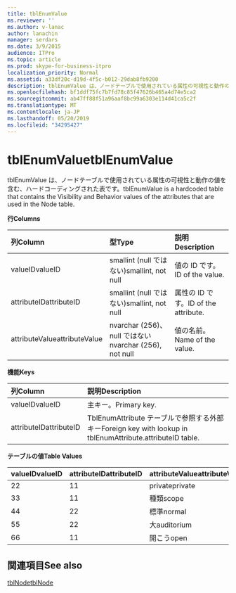```yaml
---
title: tblEnumValue
ms.reviewer: ''
ms.author: v-lanac
author: lanachin
manager: serdars
ms.date: 3/9/2015
audience: ITPro
ms.topic: article
ms.prod: skype-for-business-itpro
localization_priority: Normal
ms.assetid: a33df20c-d19d-4f5c-b012-29dab8fb9200
description: tblEnumValue は、ノードテーブルで使用されている属性の可視性と動作の値を含む、ハードコーディングされた表です。
ms.openlocfilehash: bf1ddf75fc7b7fd78c85f47626b465a4d74e5ca2
ms.sourcegitcommit: ab47ff88f51a96aaf8bc99a6303e114d41ca5c2f
ms.translationtype: MT
ms.contentlocale: ja-JP
ms.lasthandoff: 05/20/2019
ms.locfileid: "34295427"
---
```

# <a name="tblenumvalue"></a><span data-ttu-id="bdf16-103">tblEnumValue</span><span class="sxs-lookup"><span data-stu-id="bdf16-103">tblEnumValue</span></span>
 
<span data-ttu-id="bdf16-104">tblEnumValue は、ノードテーブルで使用されている属性の可視性と動作の値を含む、ハードコーディングされた表です。</span><span class="sxs-lookup"><span data-stu-id="bdf16-104">tblEnumValue is a hardcoded table that contains the Visibility and Behavior values of the attributes that are used in the Node table.</span></span>
  
<span data-ttu-id="bdf16-105">**行**</span><span class="sxs-lookup"><span data-stu-id="bdf16-105">**Columns**</span></span>

|<span data-ttu-id="bdf16-106">**列**</span><span class="sxs-lookup"><span data-stu-id="bdf16-106">**Column**</span></span>|<span data-ttu-id="bdf16-107">**型**</span><span class="sxs-lookup"><span data-stu-id="bdf16-107">**Type**</span></span>|<span data-ttu-id="bdf16-108">**説明**</span><span class="sxs-lookup"><span data-stu-id="bdf16-108">**Description**</span></span>|
|:-----|:-----|:-----|
|<span data-ttu-id="bdf16-109">valueID</span><span class="sxs-lookup"><span data-stu-id="bdf16-109">valueID</span></span>  <br/> |<span data-ttu-id="bdf16-110">smallint (null ではない)</span><span class="sxs-lookup"><span data-stu-id="bdf16-110">smallint, not null</span></span>  <br/> |<span data-ttu-id="bdf16-111">値の ID です。</span><span class="sxs-lookup"><span data-stu-id="bdf16-111">ID of the value.</span></span>  <br/> |
|<span data-ttu-id="bdf16-112">attributeID</span><span class="sxs-lookup"><span data-stu-id="bdf16-112">attributeID</span></span>  <br/> |<span data-ttu-id="bdf16-113">smallint (null ではない)</span><span class="sxs-lookup"><span data-stu-id="bdf16-113">smallint, not null</span></span>  <br/> |<span data-ttu-id="bdf16-114">属性の ID です。</span><span class="sxs-lookup"><span data-stu-id="bdf16-114">ID of the attribute.</span></span>  <br/> |
|<span data-ttu-id="bdf16-115">attributeValue</span><span class="sxs-lookup"><span data-stu-id="bdf16-115">attributeValue</span></span>  <br/> |<span data-ttu-id="bdf16-116">nvarchar (256)、null ではない</span><span class="sxs-lookup"><span data-stu-id="bdf16-116">nvarchar (256), not null</span></span>  <br/> |<span data-ttu-id="bdf16-117">値の名前。</span><span class="sxs-lookup"><span data-stu-id="bdf16-117">Name of the value.</span></span>  <br/> |
   
<span data-ttu-id="bdf16-118">**機能**</span><span class="sxs-lookup"><span data-stu-id="bdf16-118">**Keys**</span></span>

|<span data-ttu-id="bdf16-119">**列**</span><span class="sxs-lookup"><span data-stu-id="bdf16-119">**Column**</span></span>|<span data-ttu-id="bdf16-120">**説明**</span><span class="sxs-lookup"><span data-stu-id="bdf16-120">**Description**</span></span>|
|:-----|:-----|
|<span data-ttu-id="bdf16-121">valueID</span><span class="sxs-lookup"><span data-stu-id="bdf16-121">valueID</span></span>  <br/> |<span data-ttu-id="bdf16-122">主キー。</span><span class="sxs-lookup"><span data-stu-id="bdf16-122">Primary key.</span></span>  <br/> |
|<span data-ttu-id="bdf16-123">attributeID</span><span class="sxs-lookup"><span data-stu-id="bdf16-123">attributeID</span></span>  <br/> |<span data-ttu-id="bdf16-124">TblEnumAttribute テーブルで参照する外部キー</span><span class="sxs-lookup"><span data-stu-id="bdf16-124">Foreign key with lookup in tblEnumAttribute.attributeID table.</span></span>  <br/> |
   
<span data-ttu-id="bdf16-125">**テーブルの値**</span><span class="sxs-lookup"><span data-stu-id="bdf16-125">**Table Values**</span></span>

|<span data-ttu-id="bdf16-126">**valueID**</span><span class="sxs-lookup"><span data-stu-id="bdf16-126">**valueID**</span></span>|<span data-ttu-id="bdf16-127">**attributeID**</span><span class="sxs-lookup"><span data-stu-id="bdf16-127">**attributeID**</span></span>|<span data-ttu-id="bdf16-128">**attributeValue**</span><span class="sxs-lookup"><span data-stu-id="bdf16-128">**attributeValue**</span></span>|
|:-----|:-----|:-----|
|<span data-ttu-id="bdf16-129">2</span><span class="sxs-lookup"><span data-stu-id="bdf16-129">2</span></span>  <br/> |<span data-ttu-id="bdf16-130">1</span><span class="sxs-lookup"><span data-stu-id="bdf16-130">1</span></span>  <br/> |<span data-ttu-id="bdf16-131">private</span><span class="sxs-lookup"><span data-stu-id="bdf16-131">private</span></span>  <br/> |
|<span data-ttu-id="bdf16-132">3</span><span class="sxs-lookup"><span data-stu-id="bdf16-132">3</span></span>  <br/> |<span data-ttu-id="bdf16-133">1</span><span class="sxs-lookup"><span data-stu-id="bdf16-133">1</span></span>  <br/> |<span data-ttu-id="bdf16-134">種類</span><span class="sxs-lookup"><span data-stu-id="bdf16-134">scope</span></span>  <br/> |
|<span data-ttu-id="bdf16-135">4</span><span class="sxs-lookup"><span data-stu-id="bdf16-135">4</span></span>  <br/> |<span data-ttu-id="bdf16-136">2</span><span class="sxs-lookup"><span data-stu-id="bdf16-136">2</span></span>  <br/> |<span data-ttu-id="bdf16-137">標準</span><span class="sxs-lookup"><span data-stu-id="bdf16-137">normal</span></span>  <br/> |
|<span data-ttu-id="bdf16-138">5</span><span class="sxs-lookup"><span data-stu-id="bdf16-138">5</span></span>  <br/> |<span data-ttu-id="bdf16-139">2</span><span class="sxs-lookup"><span data-stu-id="bdf16-139">2</span></span>  <br/> |<span data-ttu-id="bdf16-140">大</span><span class="sxs-lookup"><span data-stu-id="bdf16-140">auditorium</span></span>  <br/> |
|<span data-ttu-id="bdf16-141">6</span><span class="sxs-lookup"><span data-stu-id="bdf16-141">6</span></span>  <br/> |<span data-ttu-id="bdf16-142">1</span><span class="sxs-lookup"><span data-stu-id="bdf16-142">1</span></span>  <br/> |<span data-ttu-id="bdf16-143">開こう</span><span class="sxs-lookup"><span data-stu-id="bdf16-143">open</span></span>  <br/> |
   
## <a name="see-also"></a><span data-ttu-id="bdf16-144">関連項目</span><span class="sxs-lookup"><span data-stu-id="bdf16-144">See also</span></span>

[<span data-ttu-id="bdf16-145">tblNode</span><span class="sxs-lookup"><span data-stu-id="bdf16-145">tblNode</span></span>](tblnode.md)
